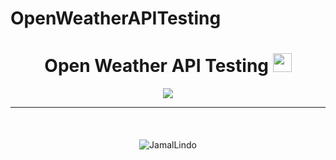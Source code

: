 # OpenWeatherAPITesting

<h1 align="center">Open Weather API Testing <img src="https://media.giphy.com/media/hvRJCLFzcasrR4ia7z/giphy.gif" width="30"></h1>
<p align="center">
  <a href="https://github.com/DenverCoder1/readme-typing-svg"><img src="https://readme-typing-svg.herokuapp.com?center=true&width=500&height=100&lines=API+Weather+Data;Easy+API+Calls+%2C+Easy+Methods%2C+Weather+Data;Junit+%26+Jackson;Ham-Crest+%2C+Mockito+%26+Cucumber"></a>
</p>
<hr/>
<h4 align="center"></h4>
<br>
<p align="center"> <img src="https://komarev.com/ghpvc/?username=JamalLindo18&label=Profile%20views&color=0e75b6&style=plastic" alt="JamalLindo" /> </p>
